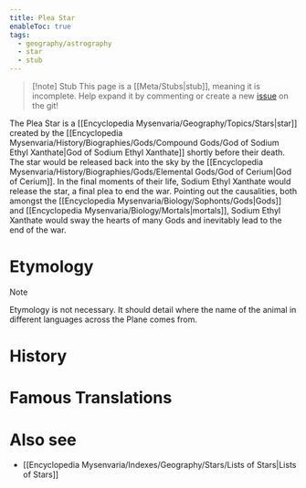```yaml
---
title: Plea Star
enableToc: true
tags:
  - geography/astrography
  - star
  - stub
---
```


> [!note] Stub
> This page is a [[Meta/Stubs|stub]], meaning it is incomplete. Help expand it by commenting or create a new [issue](https://github.com/RagtimeGal/quartz--encyclopedia-mysenvaria/issues/new/choose) on the git!


The Plea Star is a [[Encyclopedia Mysenvaria/Geography/Topics/Stars|star]] created by the [[Encyclopedia Mysenvaria/History/Biographies/Gods/Compound Gods/God of Sodium Ethyl Xanthate|God of Sodium Ethyl Xanthate]] shortly before their death. The star would be released back into the sky by the [[Encyclopedia Mysenvaria/History/Biographies/Gods/Elemental Gods/God of Cerium|God of Cerium]]. In the final moments of their life, Sodium Ethyl Xanthate would release the star, a final plea to end the war. Pointing out the causalities, both amongst the [[Encyclopedia Mysenvaria/Biology/Sophonts/Gods|Gods]] and [[Encyclopedia Mysenvaria/Biology/Mortals|mortals]], Sodium Ethyl Xanthate would sway the hearts of many Gods and inevitably lead to the end of the war.
# Etymology

> [!note]
> Etymology is not necessary. It should detail where the name of the animal in different languages across the Plane comes from.
# History

# Famous Translations

# Also see
- [[Encyclopedia Mysenvaria/Indexes/Geography/Stars/Lists of Stars|Lists of Stars]]
